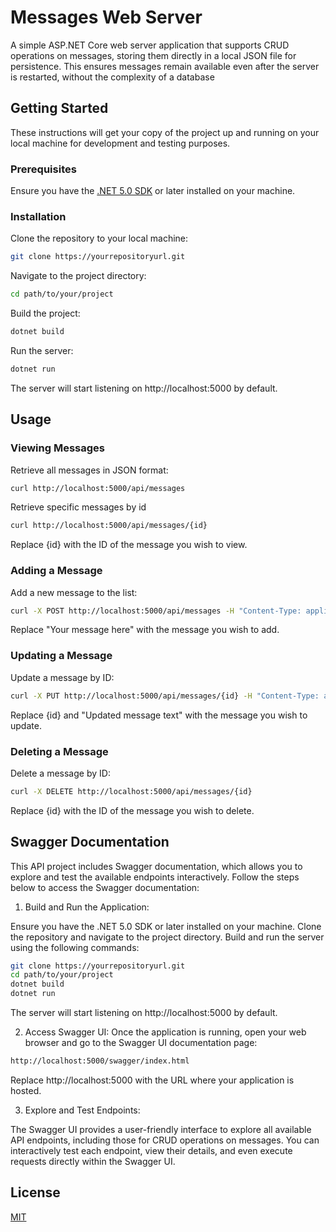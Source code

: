 # Messages Web Server



A simple ASP.NET Core web server application that supports CRUD operations on messages, storing them directly in a local JSON file for persistence. This ensures messages remain available even after the server is restarted, without the complexity of a database

## Getting Started

These instructions will get your copy of the project up and running on your local machine for development and testing purposes.

### Prerequisites

Ensure you have the [.NET 5.0 SDK](https://dotnet.microsoft.com/download/dotnet/5.0) or later installed on your machine.

### Installation

Clone the repository to your local machine:

```bash
git clone https://yourrepositoryurl.git
```
Navigate to the project directory:

```bash
cd path/to/your/project
```
Build the project:
```bash
dotnet build
```
Run the server:
```bash
dotnet run
```

The server will start listening on http://localhost:5000 by default.
## Usage
### Viewing Messages
Retrieve all messages in JSON format:
```bash
curl http://localhost:5000/api/messages
```
Retrieve specific messages by id
```bash
curl http://localhost:5000/api/messages/{id}
```
Replace {id} with the ID of the message you wish to view.

### Adding a Message
Add a new message to the list:
```bash
curl -X POST http://localhost:5000/api/messages -H "Content-Type: application/json" -d "{\"text\":\"Your message here\"}"
```
Replace "Your message here" with the message you wish to add.

### Updating a Message

Update a message by ID:

```bash
curl -X PUT http://localhost:5000/api/messages/{id} -H "Content-Type: application/json" -d "{\"text\":\"Updated message text\"}"
```
Replace {id} and "Updated message text" with the message you wish to update.

### Deleting a Message

Delete a message by ID:

```bash
curl -X DELETE http://localhost:5000/api/messages/{id}
```
Replace {id} with the ID of the message you wish to delete.


## Swagger Documentation

This API project includes Swagger documentation, which allows you to explore and test the available endpoints interactively. Follow the steps below to access the Swagger documentation:

1. Build and Run the Application:


Ensure you have the .NET 5.0 SDK or later installed on your machine. Clone the repository and navigate to the project directory. Build and run the server using the following commands:
```bash
git clone https://yourrepositoryurl.git
cd path/to/your/project
dotnet build
dotnet run
```

The server will start listening on http://localhost:5000 by default.

2. Access Swagger UI:
Once the application is running, open your web browser and go to the Swagger UI documentation page:
```bash
http://localhost:5000/swagger/index.html
```
Replace http://localhost:5000 with the URL where your application is hosted.

3. Explore and Test Endpoints:



The Swagger UI provides a user-friendly interface to explore all available API endpoints, including those for CRUD operations on messages. You can interactively test each endpoint, view their details, and even execute requests directly within the Swagger UI.

## License

[MIT](https://choosealicense.com/licenses/mit/)
